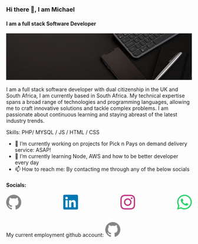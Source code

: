 ### Hi there 👋, I am Michael
#### I am a full stack Software Developer
![I am a full stack Software Developer](Michael_Roe_Banner.gif)

I am a full stack software developer with dual citizenship in the UK and South Africa, I am currently based in South Africa. My technical expertise spans a broad range of technologies and programming languages, allowing me to craft innovative solutions and tackle complex problems. I am passionate about continuous learning and staying abreast of the latest industry trends.

Skills: PHP/ MYSQL / JS / HTML / CSS

- 🔭 I’m currently working on projects for Pick n Pays on demand delivery service: ASAP! 
- 🌱 I’m currently learning Node, AWS and how to be better developer every day 
- 📫 How to reach me: By contacting me through any of the below socials 

#### Socials:
<div style="text-align: center; display: flex; justify-content: space-between; width: 100%;">
  <a href="https://github.com/MichaelRoe-Software">
    <img src="github.svg" alt="Github" height="40">
  </a>
  <a href="https://www.linkedin.com/in/michael-brian-roe">
    <img src="linkedin.svg" alt="LinkedIn" height="40">
  </a>
  <a href="https://www.instagram.com/michael_roe_2020">
    <img src="instagram.svg" alt="Instagram" height="40">
  </a>
  <a href="https://wa.me/qr/A4Q5L7K2Z6GXM1">
    <img src="whatsapp.svg" alt="Whatsapp" height="40">
  </a>
</div>

<br>

My current employment github account: <a href="https://github.com/MichaelRoe-SoftwareDev">
  <img src="github.svg" alt="Github" height="40">
</a>

